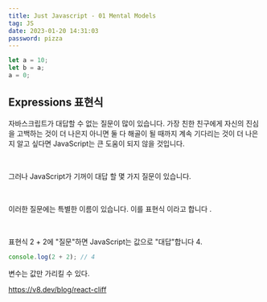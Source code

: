 ```yaml
---
title: Just Javascript - 01 Mental Models
tag: JS
date: 2023-01-20 14:31:03
password: pizza
---
```


```js
let a = 10;
let b = a;
a = 0;
```

## Expressions 표현식

자바스크립트가 대답할 수 없는 질문이 많이 있습니다. 가장 친한 친구에게 자신의 진심을 고백하는 것이 더 나은지 아니면 둘 다 해골이 될 때까지 계속 기다리는 것이 더 나은지 알고 싶다면 JavaScript는 큰 도움이 되지 않을 것입니다.

<br />

그러나 JavaScript가 기꺼이 대답 할 몇 가지 질문이 있습니다.

<br />

이러한 질문에는 특별한 이름이 있습니다. 이를 표현식 이라고 합니다 .

<br />

표현식 2 + 2에 "질문"하면 JavaScript는 값으로 "대답"합니다 4.

```js
console.log(2 + 2); // 4
```

변수는 값만 가리킬 수 있다.

https://v8.dev/blog/react-cliff
